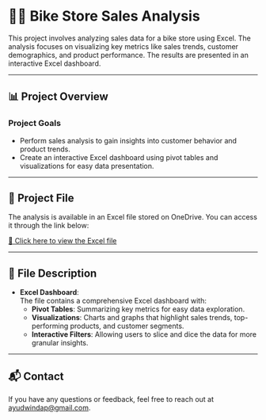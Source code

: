 # 🚴‍♂️ Bike Store Sales Analysis

This project involves analyzing sales data for a bike store using Excel. The analysis focuses on visualizing key metrics like sales trends, customer demographics, and product performance. The results are presented in an interactive Excel dashboard.

---

## 📊 Project Overview

### Project Goals
- Perform sales analysis to gain insights into customer behavior and product trends.
- Create an interactive Excel dashboard using pivot tables and visualizations for easy data presentation.

---

## 📂 Project File

The analysis is available in an Excel file stored on OneDrive. You can access it through the link below:

[📂 Click here to view the Excel file](https://1drv.ms/x/c/8efa95517079d587/EYAvonI9DWJLpRuMnXMdXKgB2KvoT6h3FDN9wKBY_9FTZA?e=jkpoUC)

---

## 📄 File Description

- **Excel Dashboard**:  
  The file contains a comprehensive Excel dashboard with:
  - **Pivot Tables**: Summarizing key metrics for easy data exploration.
  - **Visualizations**: Charts and graphs that highlight sales trends, top-performing products, and customer segments.
  - **Interactive Filters**: Allowing users to slice and dice the data for more granular insights.

---

## 📬 Contact

If you have any questions or feedback, feel free to reach out at ayudwindap@gmail.com.
